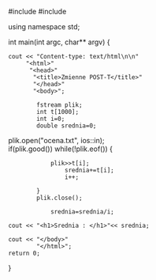 #include <iostream>
#include <fstream>

using namespace std;

int main(int argc, char** argv) 
{
	
	cout << "Content-type: text/html\n\n"
         "<html>"
          "<head>"
           "<title>Zmienne POST-T</title>"
           "</head>"
           "<body>";
           
            fstream plik;  
            int t[1000];
            int i=0;
            double srednia=0;
            
   plik.open("ocena.txt", ios::in);  
   if(plik.good()) 
            while(!plik.eof())
            {
            	      
            	plik>>t[i];
            		srednia+=t[i];
            		i++;
            
            }
			plik.close();
            
            	srednia=srednia/i;
        
	cout << "<h1>Srednia : </h1>"<< srednia;
	
	cout << "</body>"
			"</html>";		
	return 0;
}
